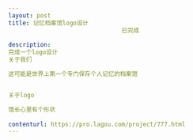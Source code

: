 ```yaml
---                
layout: post       
title: 记忆档案馆logo设计
                                已完成
           
description: 
完成一个logo设计
关于我们

这可能是世界上第一个专门保存个人记忆的档案馆


关于logo

馆长心里有个形状
     
contenturl: https://pro.lagou.com/project/777.html      
---                 
```

